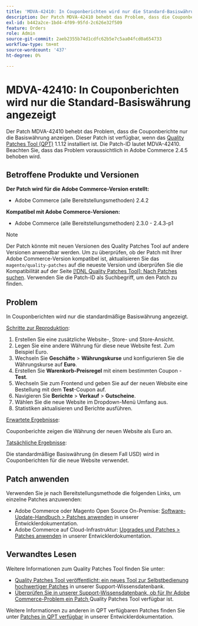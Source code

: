 ```yaml
---
title: 'MDVA-42410: In Couponberichten wird nur die Standard-Basiswährung angezeigt'
description: Der Patch MDVA-42410 behebt das Problem, dass die Couponberichte nur die Basiswährung anzeigen. Dieser Patch ist verfügbar, wenn das [Quality Patches Tool (QPT)](/help/announcements/adobe-commerce-announcements/magento-quality-patches-released-new-tool-to-self-serve-quality-patches.md) 1.1.12 installiert ist. Die Patch-ID lautet MDVA-42410. Beachten Sie, dass das Problem voraussichtlich in Adobe Commerce 2.4.5 behoben wird.
exl-id: b442a2ce-1bd4-4f09-95fd-2c626e32f509
feature: Orders
role: Admin
source-git-commit: 2aeb2355b74d1cdfc62b5e7c5aa04fcd0a654733
workflow-type: tm+mt
source-wordcount: '437'
ht-degree: 0%

---
```


# MDVA-42410: In Couponberichten wird nur die Standard-Basiswährung angezeigt

Der Patch MDVA-42410 behebt das Problem, dass die Couponberichte nur die Basiswährung anzeigen. Dieser Patch ist verfügbar, wenn das [Quality Patches Tool (QPT)](/help/announcements/adobe-commerce-announcements/magento-quality-patches-released-new-tool-to-self-serve-quality-patches.md) 1.1.12 installiert ist. Die Patch-ID lautet MDVA-42410. Beachten Sie, dass das Problem voraussichtlich in Adobe Commerce 2.4.5 behoben wird.

## Betroffene Produkte und Versionen

**Der Patch wird für die Adobe Commerce-Version erstellt:**

* Adobe Commerce (alle Bereitstellungsmethoden) 2.4.2

**Kompatibel mit Adobe Commerce-Versionen:**

* Adobe Commerce (alle Bereitstellungsmethoden) 2.3.0 - 2.4.3-p1

>[!NOTE]
>
>Der Patch könnte mit neuen Versionen des Quality Patches Tool auf andere Versionen anwendbar werden. Um zu überprüfen, ob der Patch mit Ihrer Adobe Commerce-Version kompatibel ist, aktualisieren Sie das `magento/quality-patches` auf die neueste Version und überprüfen Sie die Kompatibilität auf der Seite [[!DNL Quality Patches Tool]: Nach Patches suchen](https://experienceleague.adobe.com/tools/commerce-quality-patches/index.html?lang=de). Verwenden Sie die Patch-ID als Suchbegriff, um den Patch zu finden.

## Problem

In Couponberichten wird nur die standardmäßige Basiswährung angezeigt.

<u>Schritte zur Reproduktion</u>:

1. Erstellen Sie eine zusätzliche Website-, Store- und Store-Ansicht.
1. Legen Sie eine andere Währung für diese neue Website fest. Zum Beispiel Euro.
1. Wechseln Sie **Geschäfte** > **Währungskurse** und konfigurieren Sie die Währungskurse auf **Euro**.
1. Erstellen Sie **Warenkorb-Preisregel** mit einem bestimmten Coupon - **Test**.
1. Wechseln Sie zum Frontend und geben Sie auf der neuen Website eine Bestellung mit dem **Test**-Coupon auf.
1. Navigieren Sie **Berichte** > **Verkauf** > **Gutscheine**.
1. Wählen Sie die neue Website im Dropdown-Menü Umfang aus.
1. Statistiken aktualisieren und Berichte ausführen.

<u>Erwartete Ergebnisse</u>:

Couponberichte zeigen die Währung der neuen Website als Euro an.

<u>Tatsächliche Ergebnisse</u>:

Die standardmäßige Basiswährung (in diesem Fall USD) wird in Couponberichten für die neue Website verwendet.

## Patch anwenden

Verwenden Sie je nach Bereitstellungsmethode die folgenden Links, um einzelne Patches anzuwenden:

* Adobe Commerce oder Magento Open Source On-Premise: [Software-Update-Handbuch > Patches anwenden](https://experienceleague.adobe.com/de/docs/commerce-operations/tools/quality-patches-tool/usage) in unserer Entwicklerdokumentation.
* Adobe Commerce auf Cloud-Infrastruktur: [Upgrades und Patches > Patches anwenden](https://experienceleague.adobe.com/de/docs/commerce-cloud-service/user-guide/develop/upgrade/apply-patches) in unserer Entwicklerdokumentation.

## Verwandtes Lesen

Weitere Informationen zum Quality Patches Tool finden Sie unter:

* [Quality Patches Tool veröffentlicht: ein neues Tool zur Selbstbedienung hochwertiger Patches](/help/announcements/adobe-commerce-announcements/magento-quality-patches-released-new-tool-to-self-serve-quality-patches.md) in unserer Support-Wissensdatenbank.
* [Überprüfen Sie in unserer Support-Wissensdatenbank, ob für Ihr Adobe Commerce-Problem ein Patch ](/help/support-tools/patches-available-in-qpt-tool/check-patch-for-magento-issue-with-magento-quality-patches.md) Quality Patches Tool verfügbar ist.

Weitere Informationen zu anderen in QPT verfügbaren Patches finden Sie unter [Patches in QPT verfügbar](https://experienceleague.adobe.com/tools/commerce-quality-patches/index.html?lang=de) in unserer Entwicklerdokumentation.
